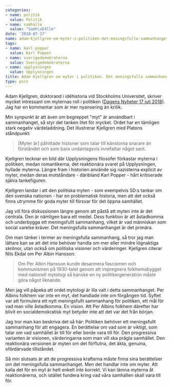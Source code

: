 ```yaml
---
categories:
- name: politik
  value: Politik
- name: samhalle
  value: "Samh\xE4lle"
date: '2018-07-17'
name: adam-kjellgren-om-myter-i-politiken-det-meningsfulla-sammanhanget
tags:
- name: karl-popper
  value: Karl Popper
- name: sverigedemokraterna
  value: Sverigedemokraterna
- name: upplysningen
  value: Upplysningen
title: Adam Kjellgren om myter i politiken. Det meningsfulla sammanhanget
type: post
---
```

Adam Kjellgren, doktorand i idéhistoria vid Stockholms Universitet, skriver mycket intressant om myternas roll i politiken ([Dagens Nyheter 17 juli 2018](https://www.dn.se/kultur-noje/darfor-behover-vi-tala-om-myternas-betydelse-i-politiken/)). Jag har en kommentar som är mer nyansering än kritik.

Min synpunkt är att även om begreppet "myt" är användbart i sammanhanget, så styr det tanken litet för mycket. Ordet har en tämligen stark negativ värdeladdning. Det illustrerar Kjellgren med Platons ståndpunkt:

> [Myter är] påhittade historier som talar till känslorna snarare än förståndet och som bara undantagsvis innefattar något sant.

Kjellgren tecknar en bild där Upplysningens filosofer förkastar myterna i politiken, medan romantikerna, det reaktionära svaret på Upplysningen, hyllade myterna. Längre fram i historien använde sig nazisterna explicit av myter, medan deras motståndare - däribland Karl Popper - hårt kritiserade själva tankefiguren.

Kjellgren landar i att den politiska myten - som exempelvis SD:s tankar om den svenska nationen - har en problematisk historia, men att det också finns utrymme för goda myter till försvar för det öppna samhället.

Jag vill föra diskussionen längre genom att påstå att myten inte är det centrala. Den är nämligen bara ett medel. Dess funktion är att åstadkomma och underbygga ett meningsfullt sammanhang, vilket är vad människan som social varelse kräver. Det meningsfulla sammanhanget är det primära.

Om man tänker i termer av meningsfulla sammanhang, så tror jag man lättare kan se att det inte behöver handla om mer eller mindre lögnaktiga skrönor, utan också om politiska visioner och värderinger. Kjellgren citerar Nils Ekdal om Per Albin Hansson:

> Om Per Albin Hansson kunde desarmera fascismen och kommunismen på 1930-talet genom att impregnera folkhemsbygget med nationell mytologi så kanske en ny politikergeneration måste göra något liknande.

Men jag vill påpeka att ordet mytologi är illa valt i detta sammanhanget. Per Albins folkhem var inte en myt, det handlade inte om förgången tid. Syftet var att formulera ett nytt meningsfullt sammanhang för politiken, ett mål för vad man ville åstadkomma. En vision. Att Per Albins folkhem därefter har blivit en socialdemokratisk myt betyder inte att det var det från början.

Jag tror man kan beskriva det så här: Politiken behöver ett meningsfullt sammanhang för att engagera. En berättelse om vad som är viktigt, som talar om vad samhället är till för eller borde vara till för. Den progressiva varianten är visionen, värderingarna som man vill ska prägla samhället. Den reaktionära versionen är myten om det förflutna, det äkta, genuina, ofördärvade tillståndet.

Så min slutsats är att de progressiva krafterna måste finna sina berättelser om det meningsfulla sammanhanget. Men det handlar inte om myter. Att kalla det för en myt är helt enkelt inte korrekt. Vi kan lämna myterna åt reaktionärerna, och istället fundera kring vad våra samhällen skall vara till för.
